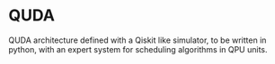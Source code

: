 # QUDA
QUDA architecture defined with a Qiskit like simulator, to be written in python, with an expert system for scheduling algorithms in QPU units.
